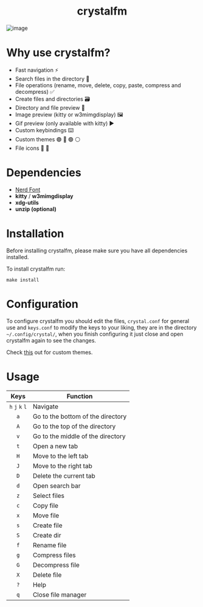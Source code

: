 <h1 align=center>crystalfm</h1>

![image](https://github.com/joang29/crystalfm/assets/85022759/2f559065-a17a-4a68-a333-2ce399b81d19)

# Why use crystalfm?

- Fast navigation ⚡
- Search files in the directory 🔎
- File operations (rename, move, delete, copy, paste, compress and decompress) ✅
- Create files and directories 🗃️
- Directory and file preview 📁
- Image preview (kitty or w3mimgdisplay) 🖼️
- Gif preview (only available with kitty) ▶️
- Custom keybindings ⌨️
- Custom themes 🟣 🔵 🟢 ⚪
- File icons 🔲 🔳

# Dependencies
- [Nerd Font](https://github.com/ryanoasis/nerd-fonts/tree/master/patched-fonts/Iosevka)
- **kitty** / **w3mimgdisplay**
- **xdg-utils**
- **unzip (optional)**

# Installation
Before installing crystalfm, please make sure you have all dependencies installed.

To install crystalfm run:
```
make install
```

# Configuration

To configure crystalfm you should edit the files, ``crystal.conf`` for general use and ``keys.conf`` to modify the keys to your liking, they are in the directory ``~/.config/crystal/``, when you finish configuring it just close and open crystalfm again to see the changes.

Check [this](https://github.com/joang29/crystalfm/tree/main/crystal/themes) out for custom themes.

# Usage
|               Keys               | Function                                                  |
|:--------------------------------:|-----------------------------------------------------------|
|          `h` `j` `k` `l`         | Navigate                                                  |
|                `a`               | Go to the bottom of the directory                         |
|                `A`               | Go to the top of the directory                            |
|                `v`               | Go to the middle of the directory                         |
|                `t`               | Open a new tab                                            |
|                `H`               | Move to the left tab                                      |
|                `J`               | Move to the right tab                                     |
|                `D`               | Delete the current tab                                    |
|                `d`               | Open search bar                                           |
|                `z`               | Select files                                              |
|                `c`               | Copy file                                                 |
|                `x`               | Move file                                                 |
|                `s`               | Create file                                               |
|                `S`               | Create dir                                                |
|                `f`               | Rename file                                               |
|                `g`               | Compress files                                            |
|                `G`               | Decompress file                                           |
|                `X`               | Delete file                                               |
|                `?`               | Help                                                      |
|                `q`               | Close file manager                                        |
